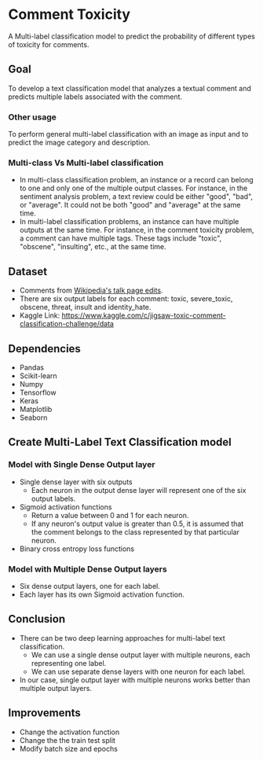 # Comment Toxicity
A Multi-label classification model to predict the probability of different types of toxicity for comments.

## Goal
To develop a text classification model that analyzes a textual comment and predicts multiple labels associated with the comment. 

### Other usage
To perform general multi-label classification with an image as input and to predict the image category and description.

### Multi-class Vs Multi-label classification
* In multi-class classification problem, an instance or a record can belong to one and only one of the multiple output classes. For instance, in the sentiment analysis problem, a text review could be either "good", "bad", or "average". It could not be both "good" and "average" at the same time. 
* In multi-label classification problems, an instance can have multiple outputs at the same time. For instance, in the comment toxicity problem, a comment can have multiple tags. These tags include "toxic", "obscene", "insulting", etc., at the same time.

## Dataset
* Comments from [Wikipedia's talk page edits](https://en.wikipedia.org/wiki/Help:Talk_pages). 
* There are six output labels for each comment: toxic, severe_toxic, obscene, threat, insult and identity_hate. 
* Kaggle Link: https://www.kaggle.com/c/jigsaw-toxic-comment-classification-challenge/data

## Dependencies
* Pandas
* Scikit-learn
* Numpy
* Tensorflow
* Keras
* Matplotlib
* Seaborn

## Create Multi-Label Text Classification model

### Model with Single Dense Output layer
* Single dense layer with six outputs 
    * Each neuron in the output dense layer will represent one of the six output labels.
* Sigmoid activation functions 
    * Return a value between 0 and 1 for each neuron.
    * If any neuron's output value is greater than 0.5, it is assumed that the comment belongs to the class represented by that particular neuron.
* Binary cross entropy loss functions

### Model with Multiple Dense Output layers
* Six dense output layers, one for each label.
* Each layer has its own Sigmoid activation function.

## Conclusion
* There can be two deep learning approaches for multi-label text classification.
    * We can use a single dense output layer with multiple neurons, each representing one label.
    * We can use separate dense layers with one neuron for each label. 
* In our case, single output layer with multiple neurons works better than multiple output layers.

## Improvements
* Change the activation function 
* Change the the train test split 
* Modify batch size and epochs